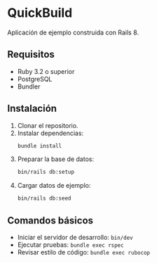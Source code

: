# QuickBuild

Aplicación de ejemplo construida con Rails 8.

## Requisitos

- Ruby 3.2 o superior
- PostgreSQL
- Bundler

## Instalación

1. Clonar el repositorio.
2. Instalar dependencias:
   ```bash
   bundle install
   ```
3. Preparar la base de datos:
   ```bash
   bin/rails db:setup
   ```
4. Cargar datos de ejemplo:
   ```bash
   bin/rails db:seed
   ```

## Comandos básicos

- Iniciar el servidor de desarrollo: `bin/dev`
- Ejecutar pruebas: `bundle exec rspec`
- Revisar estilo de código: `bundle exec rubocop`
